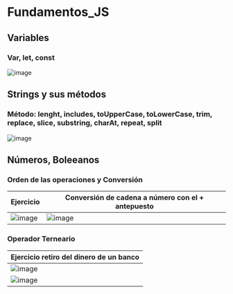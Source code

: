 # Fundamentos_JS
## Variables
### Var, let, const
![image](https://github.com/brittanypallasco2003/Fundamentos_JS/assets/117743650/72b8aef8-caf0-48fb-b519-c25e9d8a4c01)
## Strings y sus métodos
### Método: lenght, includes, toUpperCase, toLowerCase, trim, replace, slice, substring, charAt, repeat, split
![image](https://github.com/brittanypallasco2003/Fundamentos_JS/assets/117743650/d8d83730-8ac8-4aae-b8aa-7adc9324493b)

## Números, Boleeanos
### Orden de las operaciones y Conversión
|Ejercicio|Conversión de cadena a número con el + antepuesto|
|-|-|
|![image](https://github.com/brittanypallasco2003/Fundamentos_JS/assets/117743650/0200cf77-3d9e-4744-9bb6-3537d87f102a)|![image](https://github.com/brittanypallasco2003/Fundamentos_JS/assets/117743650/09df2673-cace-4c53-8ea3-043d38618086)|

### Operador Terneario
|Ejercicio retiro del dinero de un banco|
|-|
|![image](https://github.com/brittanypallasco2003/Fundamentos_JS/assets/117743650/215a0b19-fc15-4080-986a-2d53625c8c2b)|
|![image](https://github.com/brittanypallasco2003/Fundamentos_JS/assets/117743650/a50ee5ea-844a-4f59-98e0-363ba7540208)|








